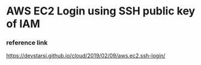 AWS EC2 Login using SSH public key of IAM
=============

### reference link

<https://devstarsj.github.io/cloud/2019/02/09/aws.ec2.ssh-login/>